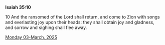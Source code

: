 **Isaiah 35:10**

10 And the ransomed of the Lord shall return, and come to Zion with songs and everlasting joy upon their heads: they shall obtain joy and gladness, and sorrow and sighing shall flee away. 

[Monday 03-March, 2025](https://getbible.life/kjv/Isaiah/35/10)
